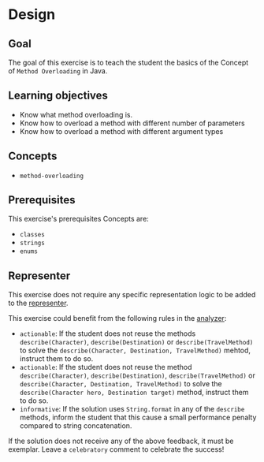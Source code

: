 # Design

## Goal

The goal of this exercise is to teach the student the basics of the Concept of `Method Overloading` in Java.

## Learning objectives

- Know what method overloading is.
- Know how to overload a method with different number of parameters
- Know how to overload a method with different argument types

## Concepts

- `method-overloading`

## Prerequisites

This exercise's prerequisites Concepts are:

- `classes`
- `strings`
- `enums`

## Representer

This exercise does not require any specific representation logic to be added to the [representer][representer-java].

This exercise could benefit from the following rules in the [analyzer]:

- `actionable`: If the student does not reuse the methods `describe(Character)`, `describe(Destination)` or `describe(TravelMethod)` to solve the `describe(Character, Destination, TravelMethod)` mehtod, instruct them to do so.
- `actionable`: If the student does not reuse the method `describe(Character)`, `describe(Destination)`, `describe(TravelMethod)` or `describe(Character, Destination, TravelMethod)` to solve the `describe(Character hero, Destination target)` method, instruct them to do so.
- `informative`: If the solution uses `String.format` in any of the `describe` methods, inform the student that this cause a small performance penalty compared to string concatenation.

If the solution does not receive any of the above feedback, it must be exemplar.
Leave a `celebratory` comment to celebrate the success!

[representer-java]: https://github.com/exercism/java-representer
[analyzer]: https://github.com/exercism/java-analyzer
